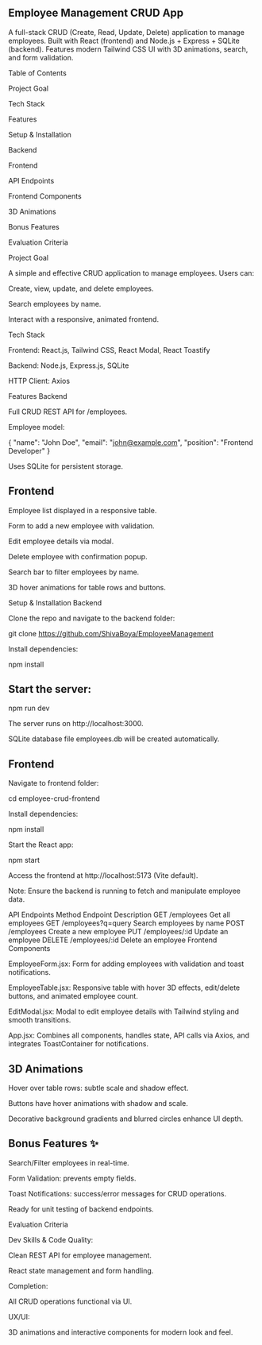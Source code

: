 ## Employee Management CRUD App

A full-stack CRUD (Create, Read, Update, Delete) application to manage employees. Built with React (frontend) and Node.js + Express + SQLite (backend). Features modern Tailwind CSS UI with 3D animations, search, and form validation.

Table of Contents

Project Goal

Tech Stack

Features

Setup & Installation

Backend

Frontend

API Endpoints

Frontend Components

3D Animations

Bonus Features

Evaluation Criteria

Project Goal

A simple and effective CRUD application to manage employees. Users can:

Create, view, update, and delete employees.

Search employees by name.

Interact with a responsive, animated frontend.

Tech Stack

Frontend: React.js, Tailwind CSS, React Modal, React Toastify

Backend: Node.js, Express.js, SQLite

HTTP Client: Axios

Features
Backend

Full CRUD REST API for /employees.

Employee model:

{
  "name": "John Doe",
  "email": "john@example.com",
  "position": "Frontend Developer"
}


Uses SQLite for persistent storage.

## Frontend

Employee list displayed in a responsive table.

Form to add a new employee with validation.

Edit employee details via modal.

Delete employee with confirmation popup.

Search bar to filter employees by name.

3D hover animations for table rows and buttons.

Setup & Installation
Backend

Clone the repo and navigate to the backend folder:

git clone <https://github.com/ShivaBoya/EmployeeManagement>


Install dependencies:

npm install


## Start the server:

npm run dev


The server runs on http://localhost:3000.

SQLite database file employees.db will be created automatically.

## Frontend

Navigate to frontend folder:

cd employee-crud-frontend


Install dependencies:

npm install


Start the React app:

npm start


Access the frontend at http://localhost:5173 (Vite default).

Note: Ensure the backend is running to fetch and manipulate employee data.

API Endpoints
Method	Endpoint	Description
GET	/employees	Get all employees
GET	/employees?q=query	Search employees by name
POST	/employees	Create a new employee
PUT	/employees/:id	Update an employee
DELETE	/employees/:id	Delete an employee
Frontend Components

EmployeeForm.jsx:
Form for adding employees with validation and toast notifications.

EmployeeTable.jsx:
Responsive table with hover 3D effects, edit/delete buttons, and animated employee count.

EditModal.jsx:
Modal to edit employee details with Tailwind styling and smooth transitions.

App.jsx:
Combines all components, handles state, API calls via Axios, and integrates ToastContainer for notifications.

## 3D Animations

Hover over table rows: subtle scale and shadow effect.

Buttons have hover animations with shadow and scale.

Decorative background gradients and blurred circles enhance UI depth.

## Bonus Features ✨

Search/Filter employees in real-time.

Form Validation: prevents empty fields.

Toast Notifications: success/error messages for CRUD operations.

Ready for unit testing of backend endpoints.

Evaluation Criteria

Dev Skills & Code Quality:

Clean REST API for employee management.

React state management and form handling.

Completion:

All CRUD operations functional via UI.

UX/UI:

3D animations and interactive components for modern look and feel.